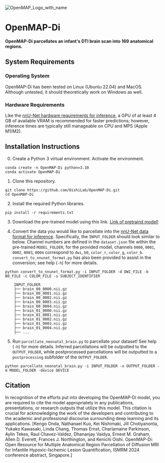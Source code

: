 ![OpenMAP_Logo_with_name](https://github.com/OishiLab/OpenMAP-T1/assets/64403395/9ce68146-eeb7-4ce0-bd49-73f1c7ded4d8)

# OpenMAP-Di
**OpenMAP-Di parcellates an infant's DTI brain scan into 169 anatomical regions.**

## System Requirements
### Operating System
OpenMAP-Di has been tested on Linux (Ubuntu 22.04) and MacOS. Although untested, it should theoretically work on Windows as well.
### Hardware Requirements
Like the [nnU-Net hardware requirements for inference](https://github.com/MIC-DKFZ/nnUNet/blob/master/documentation/installation_instructions.md#hardware-requirements-for-inference), a GPU of at least 4 GB of available VRAM is recommended for faster predictions; however, inference times are typically still manageable on CPU and MPS (Apple M1/M2).

## Installation Instructions
0. Create a Python 3 virtual environment. Activate the environment.
```
conda create -n OpenMAP-Di python=3.10
conda activate OpenMAP-Di
```

1. Clone this repository.
```
git clone https://github.com/OishiLab/OpenMAP-Di.git
cd OpenMAP-Di
```

2. Install the required Python libraries.
```
pip install -r requirements.txt
```

3. Download the pre-trained model using this link. [Link of pretraind model!](https://forms.office.com/Pages/ResponsePage.aspx?id=OPSkn-axO0eAP4b4rt8N7Iz6VabmlEBIhG4j3FiMk75UNkxFRk5IRkY3MjJaNU9POUZBNlNQRzUxVy4u)

4. Convert the data you would like to parcellate into the [nnU-Net data format for inference](https://github.com/MIC-DKFZ/nnUNet/blob/master/documentation/dataset_format_inference.md). Specifically, the `INPUT_FOLDER` should look similar to below. Channel numbers are defined in the `dataset.json` file within the pre-trained `MODEL_FOLDER`; for the provided model, channels `0000`, `0001`, `0002`, `0003`, `0004` correspond to `dwi`, `b0`, `color_r`, `color_g`, `color_b`. `convert_to_nnunet_format.py` has also been provided to assist in the conversion; see help (`-h`) for more details.
```
python convert_to_nnunet_format.py -i INPUT_FOLDER -d DWI_FILE -b B0_FILE -c COLOR_FILE -s SUBJECT_IDENTIFIER
```
        INPUT_FOLDER
        ├── brain_00_0000.nii.gz
        ├── brain_00_0001.nii.gz
        ├── brain_00_0002.nii.gz
        ├── brain_00_0003.nii.gz
        ├── brain_00_0004.nii.gz
        ├── brain_01_0000.nii.gz
        ├── brain_01_0001.nii.gz
        ├── brain_01_0002.nii.gz
        ├── brain_01_0003.nii.gz
        ├── brain_01_0004.nii.gz
        ├── ...

5. Run `parcellate_neonatal_brain.py` to parcellate your dataset! See help (`-h`) for more details. Inferred parcellations will be outputted to the `OUTPUT_FOLDER`, while postprocessed parcellations will be outputted to a `postprocessing` subfolder of the `OUTPUT_FOLDER`.
```
python parcellate_neonatal_brain.py -i INPUT_FOLDER -o OUTPUT_FOLDER -m MODEL_FOLDER -device DEVICE
```

## Citation
In recognition of the efforts put into developing the OpenMAP-Di model, you are required to cite the model appropriately in any publications, presentations, or research outputs that utilize this model. This citation is crucial for acknowledging the work of the developers and contributing to the academic and professional discourse surrounding deep learning and its applications.
[Kengo Onda, Nathanael Kuo, Kei Nishimaki, Jill Chotiyanonta, Yukako Kawasaki, Linda Chang, Thomas Ernst, Charlamaine Parkinson, Aylin Tekes, Raul Chavez-Valdez, Dhananjay Vaidya, Ernest M. Graham, Allen D. Everett, Frances J. Northington, and Kenichi Oishi. OpenMAP-Di: Open Resource for Multiple Anatomical Region Parcellation of Diffusion MRI for Infantile Hypoxic-Ischemic Lesion Quantification, ISMRM 2024 conference abstract, Singapore.]
```
```